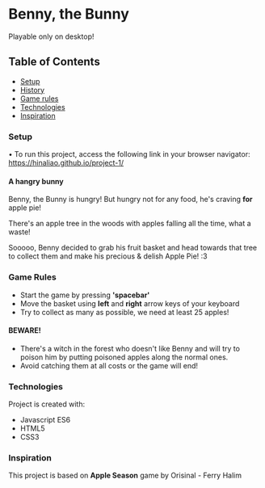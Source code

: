 # Benny, the Bunny

Playable only on desktop!

## Table of Contents
* [Setup](#setup)
* [History](#a-hangry-bunny)
* [Game rules](#game-rules)
* [Technologies](#technologies)
* [Inspiration](#inspiration)

### Setup
• To run this project, access the following link in your browser navigator: https://hinaliao.github.io/project-1/

#### A hangry bunny
Benny, the Bunny is hungry!
But hungry not for any food, he's craving **for** apple pie!

There's an apple tree in the woods with apples falling all the time, what a waste!

Sooooo, Benny decided to grab his fruit basket and head towards that tree to collect them and make his precious & delish Apple Pie! :3

### Game Rules
* Start the game by pressing **'spacebar'**
* Move the basket using **left** and **right** arrow keys of your keyboard
* Try to collect as many as possible, we need at least 25 apples!
#### BEWARE!
* There's a witch in the forest who doesn't like Benny and will try to poison him by putting poisoned apples along the normal ones.
* Avoid catching them at all costs or the game will end!

### Technologies
Project is created with:
* Javascript ES6
* HTML5
* CSS3

### Inspiration
This project is based on **Apple Season** game by Orisinal - Ferry Halim
